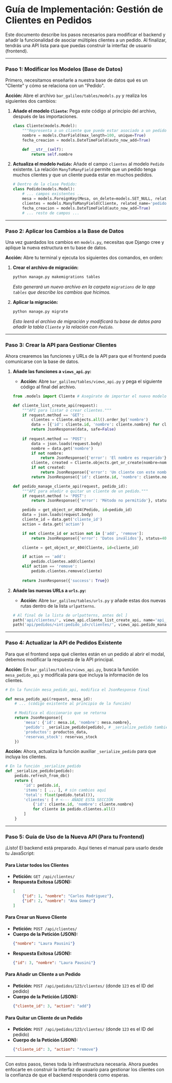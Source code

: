 # Guía de Implementación: Gestión de Clientes en Pedidos

Este documento describe los pasos necesarios para modificar el backend y añadir la funcionalidad de asociar múltiples clientes a un pedido. Al finalizar, tendrás una API lista para que puedas construir la interfaz de usuario (frontend).

---

### Paso 1: Modificar los Modelos (Base de Datos)

Primero, necesitamos enseñarle a nuestra base de datos qué es un "Cliente" y cómo se relaciona con un "Pedido".

**Acción:** Abre el archivo `bar_galileo/tables/models.py` y realiza los siguientes dos cambios:

1.  **Añade el modelo `Cliente`:** Pega este código al principio del archivo, después de las importaciones.

    ```python
    class Cliente(models.Model):
        """Representa a un cliente que puede estar asociado a un pedido."""
        nombre = models.CharField(max_length=100, unique=True)
        fecha_creacion = models.DateTimeField(auto_now_add=True)

        def __str__(self):
            return self.nombre
    ```

2.  **Actualiza el modelo `Pedido`:** Añade el campo `clientes` al modelo `Pedido` existente. La relación `ManyToManyField` permite que un pedido tenga muchos clientes y que un cliente pueda estar en muchos pedidos.

    ```python
    # Dentro de la clase Pedido:
    class Pedido(models.Model):
        # ... campos existentes ...
        mesa = models.ForeignKey(Mesa, on_delete=models.SET_NULL, related_name='pedidos', null=True, blank=True)
        clientes = models.ManyToManyField(Cliente, related_name='pedidos', blank=True) # <--- AÑADE ESTA LÍNEA
        fecha_creacion = models.DateTimeField(auto_now_add=True)
        # ... resto de campos ...
    ```

---

### Paso 2: Aplicar los Cambios a la Base de Datos

Una vez guardados los cambios en `models.py`, necesitas que Django cree y aplique la nueva estructura en tu base de datos.

**Acción:** Abre tu terminal y ejecuta los siguientes dos comandos, en orden:

1.  **Crear el archivo de migración:**
    ```bash
    python manage.py makemigrations tables
    ```
    *Esto generará un nuevo archivo en la carpeta `migrations` de la app `tables` que describe los cambios que hicimos.*

2.  **Aplicar la migración:**
    ```bash
    python manage.py migrate
    ```
    *Esto leerá el archivo de migración y modificará tu base de datos para añadir la tabla `Cliente` y la relación con `Pedido`.*

---

### Paso 3: Crear la API para Gestionar Clientes

Ahora crearemos las funciones y URLs de la API para que el frontend pueda comunicarse con la base de datos.

1.  **Añade las funciones a `views_api.py`:**
    *   **Acción:** Abre `bar_galileo/tables/views_api.py` y pega el siguiente código al final del archivo.

    ```python
    from .models import Cliente # Asegúrate de importar el nuevo modelo al principio del archivo

    def cliente_list_create_api(request):
        """API para listar o crear clientes."""
        if request.method == 'GET':
            clientes = Cliente.objects.all().order_by('nombre')
            data = [{'id': cliente.id, 'nombre': cliente.nombre} for cliente in clientes]
            return JsonResponse(data, safe=False)
        
        if request.method == 'POST':
            data = json.loads(request.body)
            nombre = data.get('nombre')
            if not nombre:
                return JsonResponse({'error': 'El nombre es requerido'}, status=400)
            cliente, created = Cliente.objects.get_or_create(nombre=nombre)
            if not created:
                return JsonResponse({'error': 'Un cliente con este nombre ya existe'}, status=400)
            return JsonResponse({'id': cliente.id, 'nombre': cliente.nombre}, status=201)

    def pedido_manage_cliente_api(request, pedido_id):
        """API para añadir o quitar un cliente de un pedido."""
        if request.method != 'POST':
            return JsonResponse({'error': 'Método no permitido'}, status=405)

        pedido = get_object_or_404(Pedido, id=pedido_id)
        data = json.loads(request.body)
        cliente_id = data.get('cliente_id')
        action = data.get('action')

        if not cliente_id or action not in ['add', 'remove']:
            return JsonResponse({'error': 'Datos inválidos'}, status=400)

        cliente = get_object_or_404(Cliente, id=cliente_id)

        if action == 'add':
            pedido.clientes.add(cliente)
        elif action == 'remove':
            pedido.clientes.remove(cliente)
            
        return JsonResponse({'success': True})
    ```

2.  **Añade las nuevas URLs a `urls.py`:**
    *   **Acción:** Abre `bar_galileo/tables/urls.py` y añade estas dos nuevas rutas dentro de la lista `urlpatterns`.

    ```python
    # Al final de la lista de urlpatterns, antes del ]
    path('api/clientes/', views_api.cliente_list_create_api, name='api_cliente_list_create'),
    path('api/pedidos/<int:pedido_id>/clientes/', views_api.pedido_manage_cliente_api, name='api_pedido_manage_cliente'),
    ```

---

### Paso 4: Actualizar la API de Pedidos Existente

Para que el frontend sepa qué clientes están en un pedido al abrir el modal, debemos modificar la respuesta de la API principal.

**Acción:** En `bar_galileo/tables/views_api.py`, busca la función `mesa_pedido_api` y modifícala para que incluya la información de los clientes.

```python
# En la función mesa_pedido_api, modifica el JsonResponse final

def mesa_pedido_api(request, mesa_id):
    # ... (código existente al principio de la función)

    # Modifica el diccionario que se retorna
    return JsonResponse({
        'mesa': {'id': mesa.id, 'nombre': mesa.nombre},
        'pedido': _serialize_pedido(pedido), # _serialize_pedido también necesita ser actualizado
        'productos': productos_data,
        'reservas_stock': reservas_stock
    })
```

**Acción:** Ahora, actualiza la función auxiliar `_serialize_pedido` para que incluya los clientes.

```python
# En la función _serialize_pedido
def _serialize_pedido(pedido):
    pedido.refresh_from_db()
    return {
        'id': pedido.id,
        'items': [ ... ], # sin cambios aquí
        'total': float(pedido.total()),
        'clientes': [ # <--- AÑADE ESTA SECCIÓN
            {'id': cliente.id, 'nombre': cliente.nombre}
            for cliente in pedido.clientes.all()
        ]
    }
```

---

### Paso 5: Guía de Uso de la Nueva API (Para tu Frontend)

¡Listo! El backend está preparado. Aquí tienes el manual para usarlo desde tu JavaScript:

#### Para Listar todos los Clientes
*   **Petición:** `GET /api/clientes/`
*   **Respuesta Exitosa (JSON):**
    ```json
    [
        {"id": 1, "nombre": "Carlos Rodriguez"},
        {"id": 2, "nombre": "Ana Gomez"}
    ]
    ```

#### Para Crear un Nuevo Cliente
*   **Petición:** `POST /api/clientes/`
*   **Cuerpo de la Petición (JSON):**
    ```json
    {"nombre": "Laura Pausini"}
    ```
*   **Respuesta Exitosa (JSON):**
    ```json
    {"id": 3, "nombre": "Laura Pausini"}
    ```

#### Para Añadir un Cliente a un Pedido
*   **Petición:** `POST /api/pedidos/123/clientes/` (donde `123` es el ID del pedido)
*   **Cuerpo de la Petición (JSON):**
    ```json
    {"cliente_id": 3, "action": "add"}
    ```

#### Para Quitar un Cliente de un Pedido
*   **Petición:** `POST /api/pedidos/123/clientes/` (donde `123` es el ID del pedido)
*   **Cuerpo de la Petición (JSON):**
    ```json
    {"cliente_id": 3, "action": "remove"}
    ```

---

Con estos pasos, tienes toda la infraestructura necesaria. Ahora puedes enfocarte en construir la interfaz de usuario para gestionar los clientes con la confianza de que el backend responderá como esperas.
